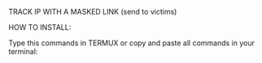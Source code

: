TRACK IP WITH A MASKED LINK (send to victims)

HOW TO INSTALL:

Type this commands in TERMUX or copy and paste all commands in your terminal:


